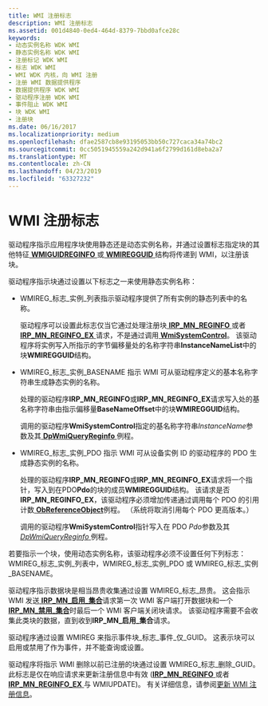 ```yaml
---
title: WMI 注册标志
description: WMI 注册标志
ms.assetid: 001d4840-0ed4-464d-8379-7bbd0afce28c
keywords:
- 动态实例名称 WDK WMI
- 静态实例名称 WDK WMI
- 注册标记 WDK WMI
- 标志 WDK WMI
- WMI WDK 内核，向 WMI 注册
- 注册 WMI 数据提供程序
- 数据提供程序 WDK WMI
- 驱动程序注册 WDK WMI
- 事件阻止 WDK WMI
- 块 WDK WMI
- 注册块
ms.date: 06/16/2017
ms.localizationpriority: medium
ms.openlocfilehash: dfae2587cb8e93195053bb50c727caca34a74bc2
ms.sourcegitcommit: 0cc5051945559a242d941a6f2799d161d8eba2a7
ms.translationtype: MT
ms.contentlocale: zh-CN
ms.lasthandoff: 04/23/2019
ms.locfileid: "63327232"
---
```

# <a name="wmi-registration-flags"></a>WMI 注册标志





驱动程序指示应用程序块使用静态还是动态实例名称，并通过设置标志指定块的其他特征[ **WMIGUIDREGINFO** ](https://msdn.microsoft.com/library/windows/hardware/ff565811)或[ **WMIREGGUID** ](https://msdn.microsoft.com/library/windows/hardware/ff565827)结构将传递到 WMI，以注册该块。

驱动程序指示块通过设置以下标志之一来使用静态实例名称：

-   WMIREG\_标志\_实例\_列表指示驱动程序提供了所有实例的静态列表中的名称。

    驱动程序可以设置此标志仅当它通过处理注册块[ **IRP\_MN\_REGINFO** ](https://msdn.microsoft.com/library/windows/hardware/ff551731)或者[ **IRP\_MN\_REGINFO\_EX** ](https://msdn.microsoft.com/library/windows/hardware/ff551734)请求，不是通过调用[ **WmiSystemControl**](https://msdn.microsoft.com/library/windows/hardware/ff565834)。 该驱动程序将实例写入所指示的字节偏移量处的名称字符串**InstanceNameList**中的块**WMIREGGUID**结构。

-   WMIREG\_标志\_实例\_BASENAME 指示 WMI 可从驱动程序定义的基本名称字符串生成静态实例的名称。

    处理的驱动程序**IRP\_MN\_REGINFO**或**IRP\_MN\_REGINFO\_EX**请求写入处的基名称字符串由指示偏移量**BaseNameOffset**中的块**WMIREGGUID**结构。

    调用的驱动程序**WmiSystemControl**指定的基名称字符串*InstanceName*参数及其[ **DpWmiQueryReginfo** ](https://msdn.microsoft.com/library/windows/hardware/ff544097)例程。

-   WMIREG\_标志\_实例\_PDO 指示 WMI 可从设备实例 ID 的驱动程序的 PDO 生成静态实例的名称。

    处理的驱动程序**IRP\_MN\_REGINFO**或**IRP\_MN\_REGINFO\_EX**请求将一个指针，写入到在PDO**Pdo**的块的成员**WMIREGGUID**结构。 该请求是否**IRP\_MN\_REGINFO\_EX**，该驱动程序必须增加传递通过调用每个 PDO 的引用计数[ **ObReferenceObject**](https://msdn.microsoft.com/library/windows/hardware/ff558678)例程。 （系统将取消引用每个 PDO 更高版本。）

    调用的驱动程序**WmiSystemControl**指针写入在 PDO *Pdo*参数及其[ *DpWmiQueryReginfo* ](https://msdn.microsoft.com/library/windows/hardware/ff544097)例程。

若要指示一个块，使用动态实例名称，该驱动程序必须不设置任何下列标志：WMIREG\_标志\_实例\_列表中，WMIREG\_标志\_实例\_PDO 或 WMIREG\_标志\_实例\_BASENAME。

驱动程序指示数据块是相当昂贵收集通过设置 WMIREG\_标志\_昂贵。 这会指示 WMI 发送[ **IRP\_MN\_启用\_集合**](https://msdn.microsoft.com/library/windows/hardware/ff550857)请求第一次 WMI 客户端打开数据块和一个[ **IRP\_MN\_禁用\_集合**](https://msdn.microsoft.com/library/windows/hardware/ff550848)时最后一个 WMI 客户端关闭块请求。 该驱动程序需要不会收集此类块的数据，直到收到**IRP\_MN\_启用\_集合**请求。

驱动程序通过设置 WMIREG 来指示事件块\_标志\_事件\_仅\_GUID。 这表示块可以启用或禁用了作为事件，并不能查询或设置。

驱动程序将指示 WMI 删除以前已注册的块通过设置 WMIREG\_标志\_删除\_GUID。 此标志是仅在响应请求来更新注册信息中有效 ([**IRP\_MN\_REGINFO** ](https://msdn.microsoft.com/library/windows/hardware/ff551731)或者[ **IRP\_MN\_REGINFO\_EX** ](https://msdn.microsoft.com/library/windows/hardware/ff551734)与 WMIUPDATE)。 有关详细信息，请参阅[更新 WMI 注册信息](updating-wmi-registration-information.md)。

 

 




